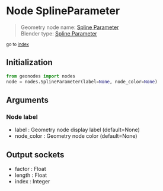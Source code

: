 
# Node SplineParameter

> Geometry node name: [Spline Parameter](https://docs.blender.org/manual/en/latest/modeling/geometry_nodes/curve/spline_parameter.html)<br>
  Blender type: [Spline Parameter](https://docs.blender.org/api/current/bpy.types.GeometryNodeSplineParameter.html)
  
<sub>go to [index](index.md)</sub>

## Initialization

```python
from geonodes import nodes
node = nodes.SplineParameter(label=None, node_color=None)
```



## Arguments


### Node label

- label : Geometry node display label (default=None)
- node_color : Geometry node color (default=None)

## Output sockets

- factor : Float
- length : Float
- index : Integer
